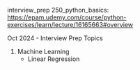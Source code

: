 interview_prep
250_python_basics: https://epam.udemy.com/course/python-exercises/learn/lecture/16165663#overview


Oct 2024 - Interview Prep Topics

1. Machine Learning
    - Linear Regression


